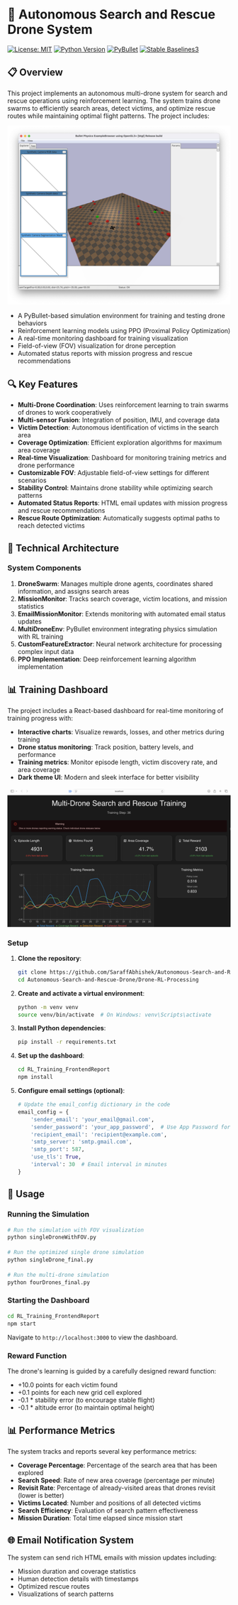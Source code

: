 # 🚁 Autonomous Search and Rescue Drone System

[![License: MIT](https://img.shields.io/badge/License-MIT-blue.svg)](https://opensource.org/licenses/MIT)
[![Python Version](https://img.shields.io/badge/python-3.8%2B-blue)](https://www.python.org/downloads/)
[![PyBullet](https://img.shields.io/badge/simulation-PyBullet-red)](https://pybullet.org)
[![Stable Baselines3](https://img.shields.io/badge/RL-StableBaselines3-orange)](https://stable-baselines3.readthedocs.io/)

## 📋 Overview

This project implements an autonomous multi-drone system for search and rescue operations using reinforcement learning. The system trains drone swarms to efficiently search areas, detect victims, and optimize rescue routes while maintaining optimal flight patterns. The project includes:

![Multi Drone Training](https://github.com/SaraffAbhishek/Autonomous-Search-and-Rescue-Drone/blob/e1a800a7aed0cd0b18775f1ce3a5e279343b5a83/assets/multi.png)

- A PyBullet-based simulation environment for training and testing drone behaviors
- Reinforcement learning models using PPO (Proximal Policy Optimization)
- A real-time monitoring dashboard for training visualization
- Field-of-view (FOV) visualization for drone perception
- Automated status reports with mission progress and rescue recommendations

## 🔍 Key Features

- **Multi-Drone Coordination**: Uses reinforcement learning to train swarms of drones to work cooperatively
- **Multi-sensor Fusion**: Integration of position, IMU, and coverage data
- **Victim Detection**: Autonomous identification of victims in the search area
- **Coverage Optimization**: Efficient exploration algorithms for maximum area coverage
- **Real-time Visualization**: Dashboard for monitoring training metrics and drone performance
- **Customizable FOV**: Adjustable field-of-view settings for different scenarios
- **Stability Control**: Maintains drone stability while optimizing search patterns
- **Automated Status Reports**: HTML email updates with mission progress and rescue recommendations
- **Rescue Route Optimization**: Automatically suggests optimal paths to reach detected victims

## 🧠 Technical Architecture

### System Components

1. **DroneSwarm**: Manages multiple drone agents, coordinates shared information, and assigns search areas
2. **MissionMonitor**: Tracks search coverage, victim locations, and mission statistics
3. **EmailMissionMonitor**: Extends monitoring with automated email status updates
4. **MultiDroneEnv**: PyBullet environment integrating physics simulation with RL training
5. **CustomFeatureExtractor**: Neural network architecture for processing complex input data
6. **PPO Implementation**: Deep reinforcement learning algorithm implementation

## 📊 Training Dashboard

The project includes a React-based dashboard for real-time monitoring of training progress with:

- **Interactive charts**: Visualize rewards, losses, and other metrics during training
- **Drone status monitoring**: Track position, battery levels, and performance
- **Training metrics**: Monitor episode length, victim discovery rate, and area coverage
- **Dark theme UI**: Modern and sleek interface for better visibility

![RL Dashboard](https://github.com/SaraffAbhishek/Autonomous-Search-and-Rescue-Drone/blob/e1a800a7aed0cd0b18775f1ce3a5e279343b5a83/assets/frontend.png)

### Setup

1. **Clone the repository**:
   ```bash
   git clone https://github.com/SaraffAbhishek/Autonomous-Search-and-Rescue-Drone.git
   cd Autonomous-Search-and-Rescue-Drone/Drone-RL-Processing
   ```

2. **Create and activate a virtual environment**:
   ```bash
   python -m venv venv
   source venv/bin/activate  # On Windows: venv\Scripts\activate
   ```

3. **Install Python dependencies**:
   ```bash
   pip install -r requirements.txt
   ```

4. **Set up the dashboard**:
   ```bash
   cd RL_Training_FrontendReport
   npm install
   ```

5. **Configure email settings (optional)**:
   ```python
   # Update the email_config dictionary in the code
   email_config = {
       'sender_email': 'your_email@gmail.com',
       'sender_password': 'your_app_password',  # Use App Password for Gmail
       'recipient_email': 'recipient@example.com',
       'smtp_server': 'smtp.gmail.com',
       'smtp_port': 587,
       'use_tls': True,
       'interval': 30  # Email interval in minutes
   }
   ```

## 🚀 Usage

### Running the Simulation

```bash
# Run the simulation with FOV visualization
python singleDroneWithFOV.py

# Run the optimized single drone simulation
python singleDrone_final.py

# Run the multi-drone simulation
python fourDrones_final.py
```

### Starting the Dashboard

```bash
cd RL_Training_FrontendReport
npm start
```

Navigate to `http://localhost:3000` to view the dashboard.

### Reward Function

The drone's learning is guided by a carefully designed reward function:

- +10.0 points for each victim found
- +0.1 points for each new grid cell explored
- -0.1 * stability error (to encourage stable flight)
- -0.1 * altitude error (to maintain optimal height)

## 📊 Performance Metrics

The system tracks and reports several key performance metrics:

- **Coverage Percentage**: Percentage of the search area that has been explored
- **Search Speed**: Rate of new area coverage (percentage per minute)
- **Revisit Rate**: Percentage of already-visited areas that drones revisit (lower is better)
- **Victims Located**: Number and positions of all detected victims
- **Search Efficiency**: Evaluation of search pattern effectiveness
- **Mission Duration**: Total time elapsed since mission start

## 🌐 Email Notification System

The system can send rich HTML emails with mission updates including:
- Mission duration and coverage statistics
- Human detection details with timestamps
- Optimized rescue routes
- Visualizations of search patterns
